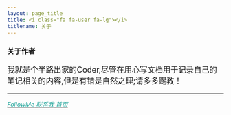 ```yaml
---
layout: page_title
title: <i class="fa fa-user fa-lg"></i>
titlename: 关于
---
```

<h3>关于作者</h3>
<p style=font-size:18px>我就是个半路出家的Coder,尽管在用心写文档用于记录自己的笔记相关的内容,但是有错是自然之理;请多多赐教！</p>

<hr>
<a href="{{ site.author.github }}" target="_blank">
  <i class="fa fa-github fa-lg" style="color:#16a095;">FollowMe</i>
</a>
<a href="mailto:{{ site.author.email }}">
  <i class="fa fa-envelope-o fa-lg" style="color:#16a095;">联系我</i>
</a>
<a href="mailto:{{ site.author.link }}">
  <i class="fa fa-Web-o fa-lg" style="color:#16a095;">首页</i>
</a>